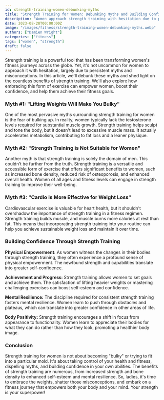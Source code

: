 ```yaml
---
id: strength-training-women-debunking-myths
title: "Strength Training for Women: Debunking Myths and Building Confidence"
description: "Women approach strength training with hesitation due to persistent myths and misconceptions... we'll debunk these myths and shed light on the countless benefits of strength training"
date: 2023-08-28T00:00:00Z
image: "/images/fitness/strength-training-women-debunking-myths.webp"
authors: ["Damien Wright"]
categories: ["fitness"]
tags: ["women", "strength"]
draft: false
---
```


Strength training is a powerful tool that has been transforming women's fitness journeys across the globe. Yet, it's not uncommon for women to approach it with hesitation, largely due to persistent myths and misconceptions. In this article, we'll debunk these myths and shed light on the countless benefits of strength training. We'll also explore how embracing this form of exercise can empower women, boost their confidence, and help them achieve their fitness goals.

### Myth #1: "Lifting Weights Will Make You Bulky"

One of the most pervasive myths surrounding strength training for women is the fear of bulking up. In reality, women typically lack the testosterone levels required for substantial muscle growth. Strength training helps sculpt and tone the body, but it doesn't lead to excessive muscle mass. It actually accelerates metabolism, contributing to fat loss and a leaner physique.

### Myth #2: "Strength Training is Not Suitable for Women"

Another myth is that strength training is solely the domain of men. This couldn't be further from the truth. Strength training is a versatile and accessible form of exercise that offers significant benefits to women, such as increased bone density, reduced risk of osteoporosis, and enhanced overall health. Women of all ages and fitness levels can engage in strength training to improve their well-being.

### Myth #3: "Cardio is More Effective for Weight Loss"

Cardiovascular exercise is valuable for heart health, but it shouldn't overshadow the importance of strength training in a fitness regimen. Strength training builds muscle, and muscle burns more calories at rest than fat. This means that incorporating strength training into your routine can help you achieve sustainable weight loss and maintain it over time.

### Building Confidence Through Strength Training

**Physical Empowerment:** As women witness the changes in their bodies through strength training, they often experience a profound sense of physical empowerment. The newfound strength and capabilities translate into greater self-confidence.

**Achievement and Progress:** Strength training allows women to set goals and achieve them. The satisfaction of lifting heavier weights or mastering challenging exercises can boost self-esteem and confidence.

**Mental Resilience:** The discipline required for consistent strength training fosters mental resilience. Women learn to push through obstacles and plateaus, which can translate into greater confidence in other areas of life.

**Body Positivity:** Strength training encourages a shift in focus from appearance to functionality. Women learn to appreciate their bodies for what they can do rather than how they look, promoting a healthier body image.

### Conclusion

Strength training for women is not about becoming "bulky" or trying to fit into a particular mold. It's about taking control of your health and fitness, dispelling myths, and building confidence in your own abilities. The benefits of strength training are numerous, from increased strength and bone density to enhanced self-esteem and mental resilience. So, ladies, it's time to embrace the weights, shatter those misconceptions, and embark on a fitness journey that empowers both your body and your mind. Your strength is your superpower!
